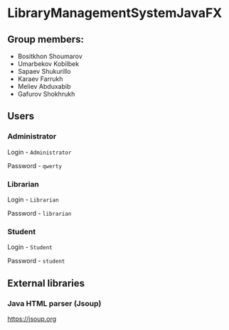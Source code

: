 # LibraryManagementSystemJavaFX
## Group members:
- Bositkhon Shoumarov
- Umarbekov Kobilbek
- Sapaev Shukurillo
- Karaev Farrukh
- Meliev Abduxabib
- Gafurov Shokhrukh

## Users
### Administrator

Login - `Administrator`
 
Password - `qwerty`

### Librarian

Login - `Librarian`
 
Password - `librarian`

### Student

Login - `Student`
 
Password - `student`

## External libraries
### Java HTML parser (Jsoup)
https://jsoup.org